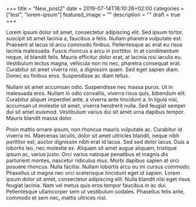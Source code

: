 +++
title =  "New_post2"
date = 2019-07-14T16:10:26+02:00
categories = ["test", "lorem-ipsum"]
featured_image = ""
description = ""
draft = true
+++

 Lorem ipsum dolor sit amet, consectetur adipiscing elit. Sed ipsum tortor, suscipit sit amet lacinia a, faucibus a felis. Nullam pharetra vulputate est. Praesent at lacus id arcu commodo finibus. Pellentesque ac erat eu risus lacinia malesuada. Fusce rhoncus a arcu in porttitor. In at condimentum neque, id blandit felis. Mauris efficitur dolor erat, at lacinia nisi iaculis eu. Vestibulum lectus magna, vehicula non mi nec, pharetra consequat erat. Curabitur sit amet viverra nisi, a dignissim quam. Sed eget sapien diam. Donec eu finibus eros. Suspendisse ac diam tellus.

Nullam sit amet accumsan odio. Suspendisse nec massa purus. Ut in malesuada eros. Nullam in odio convallis, viverra risus quis, bibendum elit. Curabitur aliquet imperdiet ante, a viverra ante tincidunt a. In ligula nisi, accumsan ut molestie sit amet, viverra hendrerit nulla. Sed feugiat semper dui sit amet euismod. Vestibulum varius dui sit amet urna dapibus tempor. Mauris blandit massa dolor.

Proin mattis ornare ipsum, non rhoncus mauris vulputate ac. Curabitur id viverra mi. Maecenas iaculis, dolor sit amet ultricies blandit, neque nibh porttitor est, auctor dignissim nibh erat id lacus. Sed sed dolor lacus. Duis a lobortis leo, nec molestie ex. Aliquam sit amet augue aliquam, tristique ipsum ac, varius justo. Orci varius natoque penatibus et magnis dis parturient montes, nascetur ridiculus mus. Morbi dapibus sapien at orci posuere rhoncus. Nulla facilisi. Nullam lobortis arcu eu mi cursus commodo. Phasellus ut magna nec orci scelerisque tincidunt eget id sapien. Lorem ipsum dolor sit amet, consectetur adipiscing elit. Nulla blandit nisl eget risus feugiat lacinia. Nam vel metus quis eros tempor faucibus in ac dui. Pellentesque ullamcorper sem ut vestibulum sodales. Phasellus felis ante, commodo et sem nec, mattis ultrices nisl. 